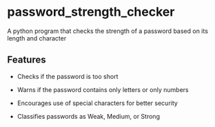 # password_strength_checker
A python program that checks the strength of a password based on its length and character
## Features
- Checks if the password is too short

- Warns if the password contains only letters or only numbers

- Encourages use of special characters for better security

- Classifies passwords as Weak, Medium, or Strong
